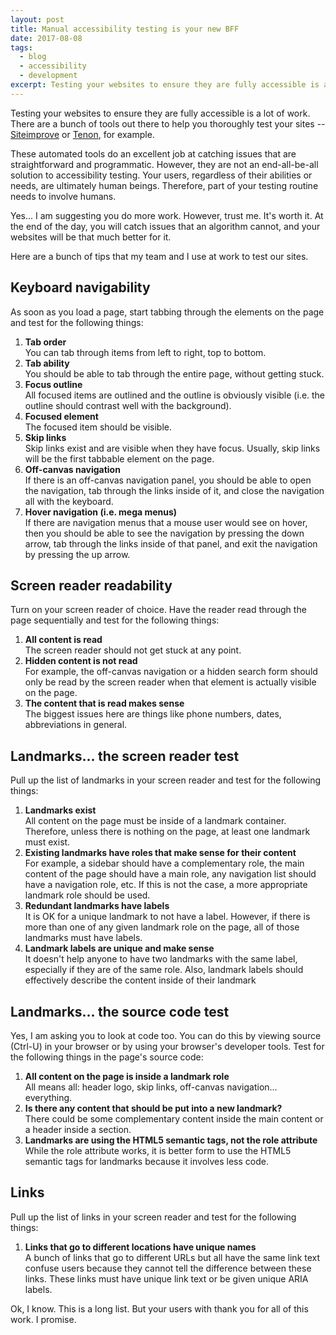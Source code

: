 ```yaml
---
layout: post
title: Manual accessibility testing is your new BFF
date: 2017-08-08
tags:
  - blog
  - accessibility
  - development
excerpt: Testing your websites to ensure they are fully accessible is a lot of work.
---
```


Testing your websites to ensure they are fully accessible is a lot of work.  There are a bunch of tools out there to help you thoroughly test your sites -- [Siteimprove](https://siteimprove.com/) or [Tenon](https://tenon.io/), for example.

These automated tools do an excellent job at catching issues that are straightforward and programmatic.  However, they are not an end-all-be-all solution to accessibility testing.  Your users, regardless of their abilities or needs, are ultimately human beings. Therefore, part of your testing routine needs to involve humans.

Yes... I am suggesting you do more work.  However, trust me.  It's worth it.  At the end of the day, you will catch issues that an algorithm cannot, and your websites will be that much better for it.

Here are a bunch of tips that my team and I use at work to test our sites.

## Keyboard navigability
As soon as you load a page, start tabbing through the elements on the page and test for the following things:

1. __Tab order__ <br> You can tab through items from left to right, top to bottom.
2. __Tab ability__ <br> You should be able to tab through the entire page, without getting stuck.
3. __Focus outline__ <br> All focused items are outlined and the outline is obviously visible (i.e. the outline should contrast well with the background).
4. __Focused element__ <br> The focused item should be visible.
5. __Skip links__ <br> Skip links exist and are visible when they have focus.  Usually, skip links will be the first tabbable element on the page.
6. __Off-canvas navigation__ <br> If there is an off-canvas navigation panel, you should be able to open the navigation, tab through the links inside of it, and close the navigation all with the keyboard.
7. __Hover navigation (i.e. mega menus)__ <br> If there are navigation menus that a mouse user would see on hover, then you should be able to see the navigation by pressing the down arrow, tab through the links inside of that panel, and exit the navigation by pressing the up arrow.

## Screen reader readability

Turn on your screen reader of choice.  Have the reader read through the page sequentially and test for the following things:

1. __All content is read__ <br> The screen reader should not get stuck at any point.
2. __Hidden content is not read__ <br> For example, the off-canvas navigation or a hidden search form should only be read by the screen reader when that element is actually visible on the page.
3. __The content that is read makes sense__ <br> The biggest issues here are things like phone numbers, dates, abbreviations in general.

## Landmarks... the screen reader test

Pull up the list of landmarks in your screen reader and test for the following things:

1. __Landmarks exist__ <br> All content on the page must be inside of a landmark container.  Therefore, unless there is nothing on the page, at least one landmark must exist.
2. __Existing landmarks have roles that make sense for their content__ <br> For example, a sidebar should have a complementary role, the main content of the page should have a main role, any navigation list should have a navigation role, etc.  If this is not the case, a more appropriate landmark role should be used.
3. __Redundant landmarks have labels__ <br> It is OK for a unique landmark to not have a label.  However, if there is more than one of any given landmark role on the page, all of those landmarks must have labels.
4. __Landmark labels are unique and make sense__ <br> It doesn't help anyone to have two landmarks with the same label, especially if they are of the same role.  Also, landmark labels should effectively describe the content inside of their landmark

## Landmarks... the source code test

Yes, I am asking you to look at code too.  You can do this by viewing source (Ctrl-U) in your browser or by using your browser's developer tools.  Test for the following things in the page's source code:

1. __All content on the page is inside a landmark role__ <br> All means all: header logo, skip links, off-canvas navigation… everything.
2. __Is there any content that should be put into a new landmark?__ <br> There could be some complementary content inside the main content or a header inside a section.
3. __Landmarks are using the HTML5 semantic tags, not the role attribute__ <br> While the role attribute works, it is better form to use the HTML5 semantic tags for landmarks because it involves less code.

## Links

Pull up the list of links in your screen reader and test for the following things:

1. __Links that go to different locations have unique names__ <br> A bunch of links that go to different URLs but all have the same link text confuse users because they cannot tell the difference between these links.  These links must have unique link text or be given unique ARIA labels.

Ok, I know. This is a long list.  But your users with thank you for all of this work.  I promise.
